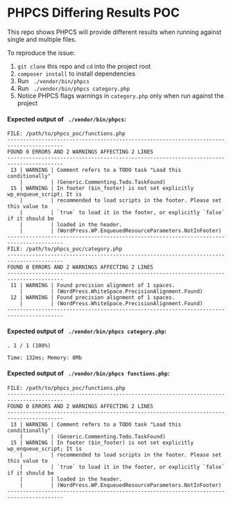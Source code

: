 # PHPCS Differing Results POC

This repo shows PHPCS will provide different results when running against single and multiple files.

To reproduce the issue:

1. `git clone` this repo and `cd` into the project root
1. `composer install` to install dependencies
1. Run ` ./vendor/bin/phpcs`
1. Run ` ./vendor/bin/phpcs category.php`
1. Notice PHPCS flags warnings in `category.php` only when run against the project

#### Expected output of ` ./vendor/bin/phpcs`:

```
FILE: /path/to/phpcs_poc/functions.php
----------------------------------------------------------------------------------------
FOUND 0 ERRORS AND 2 WARNINGS AFFECTING 2 LINES
----------------------------------------------------------------------------------------
 13 | WARNING | Comment refers to a TODO task "Load this conditionally"
    |         | (Generic.Commenting.Todo.TaskFound)
 15 | WARNING | In footer ($in_footer) is not set explicitly wp_enqueue_script; It is
    |         | recommended to load scripts in the footer. Please set this value to
    |         | `true` to load it in the footer, or explicitly `false` if it should be
    |         | loaded in the header.
    |         | (WordPress.WP.EnqueuedResourceParameters.NotInFooter)
----------------------------------------------------------------------------------------
FILE: /path/to/phpcs_poc/category.php
----------------------------------------------------------------------------------------
FOUND 0 ERRORS AND 2 WARNINGS AFFECTING 2 LINES
----------------------------------------------------------------------------------------
 11 | WARNING | Found precision alignment of 1 spaces.
    |         | (WordPress.WhiteSpace.PrecisionAlignment.Found)
 12 | WARNING | Found precision alignment of 1 spaces.
    |         | (WordPress.WhiteSpace.PrecisionAlignment.Found)
----------------------------------------------------------------------------------------
```

#### Expected output of ` ./vendor/bin/phpcs category.php`:


```
. 1 / 1 (100%)

Time: 132ms; Memory: 8Mb
```

#### Expected output of ` ./vendor/bin/phpcs functions.php`:

```
FILE: /path/to/phpcs_poc/functions.php
----------------------------------------------------------------------------------------
FOUND 0 ERRORS AND 2 WARNINGS AFFECTING 2 LINES
----------------------------------------------------------------------------------------
 13 | WARNING | Comment refers to a TODO task "Load this conditionally"
    |         | (Generic.Commenting.Todo.TaskFound)
 15 | WARNING | In footer ($in_footer) is not set explicitly wp_enqueue_script; It is
    |         | recommended to load scripts in the footer. Please set this value to
    |         | `true` to load it in the footer, or explicitly `false` if it should be
    |         | loaded in the header.
    |         | (WordPress.WP.EnqueuedResourceParameters.NotInFooter)
----------------------------------------------------------------------------------------
```
